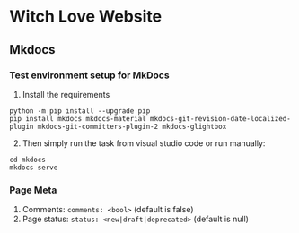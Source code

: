 # Witch Love Website

## Mkdocs

### Test environment setup for MkDocs

1. Install the requirements
```
python -m pip install --upgrade pip
pip install mkdocs mkdocs-material mkdocs-git-revision-date-localized-plugin mkdocs-git-committers-plugin-2 mkdocs-glightbox
```

2. Then simply run the task from visual studio code or run manually:
```
cd mkdocs
mkdocs serve
```

### Page Meta

1. Comments: `comments: <bool>` (default is false)
2. Page status: `status: <new|draft|deprecated>` (default is null)